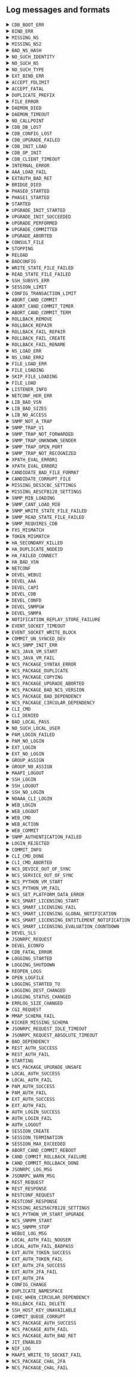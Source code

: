## Log messages and formats


<details>

<summary><code>CDB_BOOT_ERR</code></summary>

* **Severity**
  `CRIT`
* **Comment**
  "CDB failed to start. Some grave error in the cdb data files prevented CDB from starting - a recovery from backup is necessary."
* **Format String**
  `"CDB boot error: ~s"`

</details>


<details>

<summary><code>BIND_ERR</code></summary>

* **Severity**
  `CRIT`
* **Comment**
  "ConfD failed to bind to one of the internally used listen sockets."
* **Format String**
  `"~s"`

</details>


<details>

<summary><code>MISSING_NS</code></summary>

* **Severity**
  `CRIT`
* **Comment**
  "While validating the consistency of the config - a required namespace was missing."
* **Format String**
  `"The namespace ~s could not be found in the loadPath."`

</details>


<details>

<summary><code>MISSING_NS2</code></summary>

* **Severity**
  `CRIT`
* **Comment**
  "While validating the consistency of the config - a required namespace was missing."
* **Format String**
  `"The namespace ~s (referenced by ~s) could not be found in the loadPath."`

</details>


<details>

<summary><code>BAD_NS_HASH</code></summary>

* **Severity**
  `CRIT`
* **Comment**
  "Two namespaces have the same hash value. The namespace hashvalue MUST be unique.  You can pass the flag --nshash <value> to confdc when linking the .xso files to force another value for the namespace hash."
* **Format String**
  `"~s"`

</details>


<details>

<summary><code>NO_SUCH_IDENTITY</code></summary>

* **Severity**
  `CRIT`
* **Comment**
  "The fxs file with the base identity is not loaded"
* **Format String**
  `"The identity ~s in namespace ~s refers to a non-existing base identity ~s in namespace ~s"`

</details>


<details>

<summary><code>NO_SUCH_NS</code></summary>

* **Severity**
  `CRIT`
* **Comment**
  "A nonexistent namespace was referred to. Typically this means that a .fxs was missing from the loadPath."
* **Format String**
  `"No such namespace ~s, used by ~s"`

</details>


<details>

<summary><code>NO_SUCH_TYPE</code></summary>

* **Severity**
  `CRIT`
* **Comment**
  "A nonexistent type was referred to from a ns. Typically this means that a bad version of an .fxs file was found in the loadPath."
* **Format String**
  `"No such simpleType '~s' in ~s, used by ~s"`

</details>


<details>

<summary><code>EXT_BIND_ERR</code></summary>

* **Severity**
  `CRIT`
* **Comment**
  "ConfD failed to bind to one of the externally visible listen sockets."
* **Format String**
  `"~s"`

</details>


<details>

<summary><code>ACCEPT_FDLIMIT</code></summary>

* **Severity**
  `CRIT`
* **Comment**
  "ConfD failed to accept a connection due to reaching the process or system-wide file descriptor limit."
* **Format String**
  `"Out of file descriptors for accept() - ~s limit reached"`

</details>


<details>

<summary><code>ACCEPT_FATAL</code></summary>

* **Severity**
  `CRIT`
* **Comment**
  "ConfD encountered an OS-specific error indicating that networking support is unavailable."
* **Format String**
  `"Fatal error for accept() - ~s"`

</details>


<details>

<summary><code>DUPLICATE_PREFIX</code></summary>

* **Severity**
  `CRIT`
* **Comment**
  "Duplicate prefix found."
* **Format String**
  `"The prefix ~s is defined in both ~s and ~s."`

</details>


<details>

<summary><code>FILE_ERROR</code></summary>

* **Severity**
  `CRIT`
* **Comment**
  "File error"
* **Format String**
  `"~s: ~s"`

</details>


<details>

<summary><code>DAEMON_DIED</code></summary>

* **Severity**
  `CRIT`
* **Comment**
  "An external database daemon closed its control socket."
* **Format String**
  `"Daemon ~s died"`

</details>


<details>

<summary><code>DAEMON_TIMEOUT</code></summary>

* **Severity**
  `CRIT`
* **Comment**
  "An external database daemon did not respond to a query."
* **Format String**
  `"Daemon ~s timed out"`

</details>


<details>

<summary><code>NO_CALLPOINT</code></summary>

* **Severity**
  `CRIT`
* **Comment**
  "ConfD tried to populate an XML tree but no code had registered under the relevant callpoint."
* **Format String**
  `"no registration found for callpoint ~s of type=~s"`

</details>


<details>

<summary><code>CDB_DB_LOST</code></summary>

* **Severity**
  `INFO`
* **Comment**
  "CDB found it's data schema file but not it's data file. CDB recovers by starting from an empty database."
* **Format String**
  `"CDB: lost DB, deleting old config"`

</details>


<details>

<summary><code>CDB_CONFIG_LOST</code></summary>

* **Severity**
  `INFO`
* **Comment**
  "CDB found it's data files but no schema file. CDB recovers by starting from an empty database."
* **Format String**
  `"CDB: lost config, deleting DB"`

</details>


<details>

<summary><code>CDB_UPGRADE_FAILED</code></summary>

* **Severity**
  `ERR`
* **Comment**
  "Automatic CDB upgrade failed. This means that the data model has been changed in a non-supported way."
* **Format String**
  `"CDB: Upgrade failed: ~s"`

</details>


<details>

<summary><code>CDB_INIT_LOAD</code></summary>

* **Severity**
  `INFO`
* **Comment**
  "CDB is processing an initialization file."
* **Format String**
  `"CDB load: processing file: ~s"`

</details>


<details>

<summary><code>CDB_OP_INIT</code></summary>

* **Severity**
  `ERR`
* **Comment**
  "The operational DB was deleted and re-initialized (because of upgrade or corrupt file)"
* **Format String**
  `"CDB: Operational DB re-initialized"`

</details>


<details>

<summary><code>CDB_CLIENT_TIMEOUT</code></summary>

* **Severity**
  `ERR`
* **Comment**
  "A CDB client failed to answer within the timeout period. The client will be disconnected."
* **Format String**
  `"CDB client (~s) timed out, waiting for ~s"`

</details>


<details>

<summary><code>INTERNAL_ERROR</code></summary>

* **Severity**
  `CRIT`
* **Comment**
  "A ConfD internal error - should be reported to support@tail-f.com."
* **Format String**
  `"Internal error: ~s"`

</details>


<details>

<summary><code>AAA_LOAD_FAIL</code></summary>

* **Severity**
  `CRIT`
* **Comment**
  "Failed to load the AAA data, it could be that an external db is misbehaving or AAA is mounted/populated badly"
* **Format String**
  `"Failed to load AAA: ~s"`

</details>


<details>

<summary><code>EXTAUTH_BAD_RET</code></summary>

* **Severity**
  `ERR`
* **Comment**
  "Authentication is external and the external program returned badly formatted data."
* **Format String**
  `"External auth program (user=~s) ret bad output: ~s"`

</details>


<details>

<summary><code>BRIDGE_DIED</code></summary>

* **Severity**
  `ERR`
* **Comment**
  "ConfD is configured to start the confd_aaa_bridge and the C program died."
* **Format String**
  `"confd_aaa_bridge died - ~s"`

</details>


<details>

<summary><code>PHASE0_STARTED</code></summary>

* **Severity**
  `INFO`
* **Comment**
  "ConfD has just started its start phase 0."
* **Format String**
  `"ConfD phase0 started"`

</details>


<details>

<summary><code>PHASE1_STARTED</code></summary>

* **Severity**
  `INFO`
* **Comment**
  "ConfD has just started its start phase 1."
* **Format String**
  `"ConfD phase1 started"`

</details>


<details>

<summary><code>STARTED</code></summary>

* **Severity**
  `INFO`
* **Comment**
  "ConfD has started."
* **Format String**
  `"ConfD started vsn: ~s"`

</details>


<details>

<summary><code>UPGRADE_INIT_STARTED</code></summary>

* **Severity**
  `INFO`
* **Comment**
  "In-service upgrade initialization has started."
* **Format String**
  `"Upgrade init started"`

</details>


<details>

<summary><code>UPGRADE_INIT_SUCCEEDED</code></summary>

* **Severity**
  `INFO`
* **Comment**
  "In-service upgrade initialization succeeded."
* **Format String**
  `"Upgrade init succeeded"`

</details>


<details>

<summary><code>UPGRADE_PERFORMED</code></summary>

* **Severity**
  `INFO`
* **Comment**
  "In-service upgrade has been performed (not committed yet)."
* **Format String**
  `"Upgrade performed"`

</details>


<details>

<summary><code>UPGRADE_COMMITTED</code></summary>

* **Severity**
  `INFO`
* **Comment**
  "In-service upgrade was committed."
* **Format String**
  `"Upgrade committed"`

</details>


<details>

<summary><code>UPGRADE_ABORTED</code></summary>

* **Severity**
  `INFO`
* **Comment**
  "In-service upgrade was aborted."
* **Format String**
  `"Upgrade aborted"`

</details>


<details>

<summary><code>CONSULT_FILE</code></summary>

* **Severity**
  `INFO`
* **Comment**
  "ConfD is reading its configuration file."
* **Format String**
  `"Consulting daemon configuration file ~s"`

</details>


<details>

<summary><code>STOPPING</code></summary>

* **Severity**
  `INFO`
* **Comment**
  "ConfD is stopping (due to e.g. confd --stop)."
* **Format String**
  `"ConfD stopping (~s)"`

</details>


<details>

<summary><code>RELOAD</code></summary>

* **Severity**
  `INFO`
* **Comment**
  "Reload of daemon configuration has been initiated."
* **Format String**
  `"Reloading daemon configuration."`

</details>


<details>

<summary><code>BADCONFIG</code></summary>

* **Severity**
  `CRIT`
* **Comment**
  "confd.conf contained bad data."
* **Format String**
  `"Bad configuration: ~s:~s: ~s"`

</details>


<details>

<summary><code>WRITE_STATE_FILE_FAILED</code></summary>

* **Severity**
  `CRIT`
* **Comment**
  "Writing of a state file failed"
* **Format String**
  `"Writing state file failed: ~s: ~s (~s)"`

</details>


<details>

<summary><code>READ_STATE_FILE_FAILED</code></summary>

* **Severity**
  `CRIT`
* **Comment**
  "Reading of a state file failed"
* **Format String**
  `"Reading state file failed: ~s: ~s (~s)"`

</details>


<details>

<summary><code>SSH_SUBSYS_ERR</code></summary>

* **Severity**
  `INFO`
* **Comment**
  "Typically errors where the client doesn't properly send the \"subsystem\" command."
* **Format String**
  `"ssh protocol subsys - ~s"`

</details>


<details>

<summary><code>SESSION_LIMIT</code></summary>

* **Severity**
  `INFO`
* **Comment**
  "Session limit reached, rejected new session request."
* **Format String**
  `"Session limit of type '~s' reached, rejected new session request"`

</details>


<details>

<summary><code>CONFIG_TRANSACTION_LIMIT</code></summary>

* **Severity**
  `INFO`
* **Comment**
  "Configuration transaction limit reached, rejected new transaction request."
* **Format String**
  `"Configuration transaction limit of type '~s' reached, rejected new transaction request"`

</details>


<details>

<summary><code>ABORT_CAND_COMMIT</code></summary>

* **Severity**
  `INFO`
* **Comment**
  "Aborting candidate commit, request from user, reverting configuration."
* **Format String**
  `"Aborting candidate commit, request from user, reverting configuration."`

</details>


<details>

<summary><code>ABORT_CAND_COMMIT_TIMER</code></summary>

* **Severity**
  `INFO`
* **Comment**
  "Candidate commit timer expired, reverting configuration."
* **Format String**
  `"Candidate commit timer expired, reverting configuration."`

</details>


<details>

<summary><code>ABORT_CAND_COMMIT_TERM</code></summary>

* **Severity**
  `INFO`
* **Comment**
  "Candidate commit session terminated, reverting configuration."
* **Format String**
  `"Candidate commit session terminated, reverting configuration."`

</details>


<details>

<summary><code>ROLLBACK_REMOVE</code></summary>

* **Severity**
  `INFO`
* **Comment**
  "Found half created rollback0 file - removing and creating new."
* **Format String**
  `"Found half created rollback0 file - removing and creating new"`

</details>


<details>

<summary><code>ROLLBACK_REPAIR</code></summary>

* **Severity**
  `INFO`
* **Comment**
  "Found half created rollback0 file - repairing."
* **Format String**
  `"Found half created rollback0 file - repairing"`

</details>


<details>

<summary><code>ROLLBACK_FAIL_REPAIR</code></summary>

* **Severity**
  `ERR`
* **Comment**
  "Failed to repair rollback files."
* **Format String**
  `"Failed to repair rollback files."`

</details>


<details>

<summary><code>ROLLBACK_FAIL_CREATE</code></summary>

* **Severity**
  `ERR`
* **Comment**
  "Error while creating rollback file."
* **Format String**
  `"Error while creating rollback file: ~s: ~s"`

</details>


<details>

<summary><code>ROLLBACK_FAIL_RENAME</code></summary>

* **Severity**
  `ERR`
* **Comment**
  "Failed to rename rollback file."
* **Format String**
  `"Failed to rename rollback file ~s to ~s: ~s"`

</details>


<details>

<summary><code>NS_LOAD_ERR</code></summary>

* **Severity**
  `CRIT`
* **Comment**
  "System tried to process a loaded namespace and failed."
* **Format String**
  `"Failed to process namespace ~s: ~s"`

</details>


<details>

<summary><code>NS_LOAD_ERR2</code></summary>

* **Severity**
  `CRIT`
* **Comment**
  "System tried to process a loaded namespace and failed."
* **Format String**
  `"Failed to process namespaces: ~s"`

</details>


<details>

<summary><code>FILE_LOAD_ERR</code></summary>

* **Severity**
  `CRIT`
* **Comment**
  "System tried to load a file in its load path and failed."
* **Format String**
  `"Failed to load file ~s: ~s"`

</details>


<details>

<summary><code>FILE_LOADING</code></summary>

* **Severity**
  `DEBUG`
* **Comment**
  "System starts to load a file."
* **Format String**
  `"Loading file ~s"`

</details>


<details>

<summary><code>SKIP_FILE_LOADING</code></summary>

* **Severity**
  `DEBUG`
* **Comment**
  "System skips a file."
* **Format String**
  `"Skipping file ~s: ~s"`

</details>


<details>

<summary><code>FILE_LOAD</code></summary>

* **Severity**
  `DEBUG`
* **Comment**
  "System loaded a file."
* **Format String**
  `"Loaded file ~s"`

</details>


<details>

<summary><code>LISTENER_INFO</code></summary>

* **Severity**
  `INFO`
* **Comment**
  "ConfD starts or stops to listen for incoming connections."
* **Format String**
  `"~s to listen for ~s on ~s:~s"`

</details>


<details>

<summary><code>NETCONF_HDR_ERR</code></summary>

* **Severity**
  `ERR`
* **Comment**
  "The cleartext header indicating user and groups was badly formatted."
* **Format String**
  `"Got bad NETCONF TCP header"`

</details>


<details>

<summary><code>LIB_BAD_VSN</code></summary>

* **Severity**
  `ERR`
* **Comment**
  "An application connecting to ConfD used a library version that doesn't match the ConfD version (e.g. old version of the client library)."
* **Format String**
  `"Got library connect from wrong version (~s, expected ~s)"`

</details>


<details>

<summary><code>LIB_BAD_SIZES</code></summary>

* **Severity**
  `ERR`
* **Comment**
  "An application connecting to ConfD used a library version that can't handle the depth and number of keys used by the data model."
* **Format String**
  `"Got connect from library with insufficient keypath depth/keys support (~s/~s, needs ~s/~s)"`

</details>


<details>

<summary><code>LIB_NO_ACCESS</code></summary>

* **Severity**
  `ERR`
* **Comment**
  "Access check failure occurred when an application connected to ConfD."
* **Format String**
  `"Got library connect with failed access check: ~s"`

</details>


<details>

<summary><code>SNMP_NOT_A_TRAP</code></summary>

* **Severity**
  `INFO`
* **Comment**
  "An UDP package was received on the trap receiving port, but it's not an SNMP trap."
* **Format String**
  `"SNMP gateway: Non-trap received from ~s"`

</details>


<details>

<summary><code>SNMP_TRAP_V1</code></summary>

* **Severity**
  `INFO`
* **Comment**
  "An SNMP v1 trap was received on the trap receiving port, but forwarding v1 traps is not supported."
* **Format String**
  `"SNMP gateway: V1 trap received from ~s"`

</details>


<details>

<summary><code>SNMP_TRAP_NOT_FORWARDED</code></summary>

* **Severity**
  `INFO`
* **Comment**
  "An SNMP trap was to be forwarded, but couldn't be."
* **Format String**
  `"SNMP gateway: Can't forward trap from ~s; ~s"`

</details>


<details>

<summary><code>SNMP_TRAP_UNKNOWN_SENDER</code></summary>

* **Severity**
  `INFO`
* **Comment**
  "An SNMP trap was to be forwarded, but the sender was not listed in confd.conf."
* **Format String**
  `"SNMP gateway: Not forwarding trap from ~s; the sender is not recognized"`

</details>


<details>

<summary><code>SNMP_TRAP_OPEN_PORT</code></summary>

* **Severity**
  `ERR`
* **Comment**
  "The port for listening to SNMP traps could not be opened."
* **Format String**
  `"SNMP gateway: Can't open trap listening port ~s: ~s"`

</details>


<details>

<summary><code>SNMP_TRAP_NOT_RECOGNIZED</code></summary>

* **Severity**
  `INFO`
* **Comment**
  "An SNMP trap was received on the trap receiving port, but its definition is not known"
* **Format String**
  `"SNMP gateway: Can't forward trap with OID ~s from ~s; There is no notification with this OID in the loaded models."`

</details>


<details>

<summary><code>XPATH_EVAL_ERROR1</code></summary>

* **Severity**
  `WARNING`
* **Comment**
  "An error occurred while evaluating an XPath expression."
* **Format String**
  `"XPath evaluation error: ~s for ~s"`

</details>


<details>

<summary><code>XPATH_EVAL_ERROR2</code></summary>

* **Severity**
  `WARNING`
* **Comment**
  "An error occurred while evaluating an XPath expression."
* **Format String**
  `"XPath evaluation error: '~s' resulted in ~s for ~s"`

</details>


<details>

<summary><code>CANDIDATE_BAD_FILE_FORMAT</code></summary>

* **Severity**
  `WARNING`
* **Comment**
  "The candidate database file has a bad format. The candidate database is reset to the empty database."
* **Format String**
  `"Bad format found in candidate db file ~s; resetting candidate"`

</details>


<details>

<summary><code>CANDIDATE_CORRUPT_FILE</code></summary>

* **Severity**
  `WARNING`
* **Comment**
  "The candidate database file is corrupt and cannot be read. The candidate database is reset to the empty database."
* **Format String**
  `"Corrupt candidate db file ~s; resetting candidate"`

</details>


<details>

<summary><code>MISSING_DES3CBC_SETTINGS</code></summary>

* **Severity**
  `ERR`
* **Comment**
  "DES3CBC keys were not found in confd.conf"
* **Format String**
  `"DES3CBC keys were not found in confd.conf"`

</details>


<details>

<summary><code>MISSING_AESCFB128_SETTINGS</code></summary>

* **Severity**
  `ERR`
* **Comment**
  "AESCFB128 keys were not found in confd.conf"
* **Format String**
  `"AESCFB128 keys were not found in confd.conf"`

</details>


<details>

<summary><code>SNMP_MIB_LOADING</code></summary>

* **Severity**
  `DEBUG`
* **Comment**
  "SNMP Agent loading a MIB file"
* **Format String**
  `"Loading MIB: ~s"`

</details>


<details>

<summary><code>SNMP_CANT_LOAD_MIB</code></summary>

* **Severity**
  `CRIT`
* **Comment**
  "The SNMP Agent failed to load a MIB file"
* **Format String**
  `"Can't load MIB file: ~s"`

</details>


<details>

<summary><code>SNMP_WRITE_STATE_FILE_FAILED</code></summary>

* **Severity**
  `WARNING`
* **Comment**
  "Write SNMP agent state file failed"
* **Format String**
  `"Write state file failed: ~s: ~s"`

</details>


<details>

<summary><code>SNMP_READ_STATE_FILE_FAILED</code></summary>

* **Severity**
  `CRIT`
* **Comment**
  "Read SNMP agent state file failed"
* **Format String**
  `"Read state file failed: ~s: ~s"`

</details>


<details>

<summary><code>SNMP_REQUIRES_CDB</code></summary>

* **Severity**
  `WARNING`
* **Comment**
     "The SNMP agent requires CDB to be enabled in order to be started."
* **Format String**
  `"Can't start SNMP. CDB is not enabled"`

</details>


<details>

<summary><code>FXS_MISMATCH</code></summary>

* **Severity**
  `ERR`
* **Comment**
  "A secondary connected to a primary where the fxs files are different"
* **Format String**
  `"Fxs mismatch, secondary is not allowed"`

</details>


<details>

<summary><code>TOKEN_MISMATCH</code></summary>

* **Severity**
  `ERR`
* **Comment**
  "A secondary connected to a primary with a bad auth token"
* **Format String**
  `"Token mismatch, secondary is not allowed"`

</details>


<details>

<summary><code>HA_SECONDARY_KILLED</code></summary>

* **Severity**
  `ERR`
* **Comment**
  "A secondary node didn't produce its ticks"
* **Format String**
  `"Secondary ~s killed due to no ticks"`

</details>


<details>

<summary><code>HA_DUPLICATE_NODEID</code></summary>

* **Severity**
  `ERR`
* **Comment**
  "A secondary arrived with a node id which already exists"
* **Format String**
  `"Nodeid ~s already exists"`

</details>


<details>

<summary><code>HA_FAILED_CONNECT</code></summary>

* **Severity**
  `ERR`
* **Comment**
  "An attempted library become secondary call failed because the secondary couldn't connect to the primary"
* **Format String**
  `"Failed to connect to primary: ~s"`

</details>


<details>

<summary><code>HA_BAD_VSN</code></summary>

* **Severity**
  `ERR`
* **Comment**
  "A secondary connected to a primary with an incompatible HA protocol version"
* **Format String**
  `"Incompatible HA version (~s, expected ~s), secondary is not allowed"`

</details>


<details>

<summary><code>NETCONF</code></summary>

* **Severity**
  `INFO`
* **Comment**
  "NETCONF traffic log message"
* **Format String**
  `"~s"`

</details>


<details>

<summary><code>DEVEL_WEBUI</code></summary>

* **Severity**
  `INFO`
* **Comment**
  "Developer webui log message"
* **Format String**
  `"~s"`

</details>


<details>

<summary><code>DEVEL_AAA</code></summary>

* **Severity**
  `INFO`
* **Comment**
  "Developer aaa log message"
* **Format String**
  `"~s"`

</details>


<details>

<summary><code>DEVEL_CAPI</code></summary>

* **Severity**
  `INFO`
* **Comment**
  "Developer C api log message"
* **Format String**
  `"~s"`

</details>


<details>

<summary><code>DEVEL_CDB</code></summary>

* **Severity**
  `INFO`
* **Comment**
  "Developer CDB log message"
* **Format String**
  `"~s"`

</details>


<details>

<summary><code>DEVEL_CONFD</code></summary>

* **Severity**
  `INFO`
* **Comment**
  "Developer ConfD log message"
* **Format String**
  `"~s"`

</details>


<details>

<summary><code>DEVEL_SNMPGW</code></summary>

* **Severity**
  `INFO`
* **Comment**
  "Developer snmp GW log message"
* **Format String**
  `"~s"`

</details>


<details>

<summary><code>DEVEL_SNMPA</code></summary>

* **Severity**
  `INFO`
* **Comment**
  "Developer snmp agent log message"
* **Format String**
  `"~s"`

</details>


<details>

<summary><code>NOTIFICATION_REPLAY_STORE_FAILURE</code></summary>

* **Severity**
  `CRIT`
* **Comment**
  "A failure occurred in the builtin notification replay store"
* **Format String**
  `"~s"`

</details>


<details>

<summary><code>EVENT_SOCKET_TIMEOUT</code></summary>

* **Severity**
  `CRIT`
* **Comment**
  "An event notification subscriber did not reply within the configured timeout period"
* **Format String**
  `"Event notification subscriber with bitmask ~s timed out, waiting for ~s"`

</details>


<details>

<summary><code>EVENT_SOCKET_WRITE_BLOCK</code></summary>

* **Severity**
  `CRIT`
* **Comment**
         "Write on an event socket blocked for too long time"
* **Format String**
  `"~s"`

</details>


<details>

<summary><code>COMMIT_UN_SYNCED_DEV</code></summary>

* **Severity**
  `INFO`
* **Comment**
    "Data was committed toward a device with bad or unknown sync state"
* **Format String**
  `"Committed data towards device ~s which is out of sync"`

</details>


<details>

<summary><code>NCS_SNMP_INIT_ERR</code></summary>

* **Severity**
  `INFO`
* **Comment**
  "Failed to locate snmp_init.xml in loadpath"
* **Format String**
  `"Failed to locate snmp_init.xml in loadpath ~s"`

</details>


<details>

<summary><code>NCS_JAVA_VM_START</code></summary>

* **Severity**
  `INFO`
* **Comment**
  "Starting the NCS Java VM"
* **Format String**
  `"Starting the NCS Java VM"`

</details>


<details>

<summary><code>NCS_JAVA_VM_FAIL</code></summary>

* **Severity**
  `ERR`
* **Comment**
  "The NCS Java VM failure/timeout"
* **Format String**
  `"The NCS Java VM ~s"`

</details>


<details>

<summary><code>NCS_PACKAGE_SYNTAX_ERROR</code></summary>

* **Severity**
  `CRIT`
* **Comment**
  "Syntax error in package file"
* **Format String**
  `"Failed to load NCS package: ~s; syntax error in package file"`

</details>


<details>

<summary><code>NCS_PACKAGE_DUPLICATE</code></summary>

* **Severity**
  `CRIT`
* **Comment**
  "Duplicate package found"
* **Format String**
  `"Failed to load duplicate NCS package ~s: (~s)"`

</details>


<details>

<summary><code>NCS_PACKAGE_COPYING</code></summary>

* **Severity**
  `DEBUG`
* **Comment**
  "A package is copied from the load path to private directory"
* **Format String**
  `"Copying NCS package from ~s to ~s"`

</details>


<details>

<summary><code>NCS_PACKAGE_UPGRADE_ABORTED</code></summary>

* **Severity**
  `CRIT`
* **Comment**
  "The CDB upgrade was aborted implying that CDB is untouched. However the package state is changed"
* **Format String**
  `"NCS package upgrade failed with reason '~s'"`

</details>


<details>

<summary><code>NCS_PACKAGE_BAD_NCS_VERSION</code></summary>

* **Severity**
  `CRIT`
* **Comment**
  "Bad NCS version for package"
* **Format String**
  `"Failed to load NCS package: ~s; requires NCS version ~s"`

</details>


<details>

<summary><code>NCS_PACKAGE_BAD_DEPENDENCY</code></summary>

* **Severity**
  `CRIT`
* **Comment**
  "Bad NCS package dependency"
* **Format String**
  `"Failed to load NCS package: ~s; required package ~s of version ~s is not present (found ~s)"`

</details>


<details>

<summary><code>NCS_PACKAGE_CIRCULAR_DEPENDENCY</code></summary>

* **Severity**
  `CRIT`
* **Comment**
  "Circular NCS package dependency"
* **Format String**
  `"Failed to load NCS package: ~s; circular dependency found"`

</details>


<details>

<summary><code>CLI_CMD</code></summary>

* **Severity**
  `INFO`
* **Comment**
  "User executed a CLI command."
* **Format String**
  `"CLI '~s'"`

</details>


<details>

<summary><code>CLI_DENIED</code></summary>

* **Severity**
  `INFO`
* **Comment**
  "User was denied to execute a CLI command due to permissions."
* **Format String**
  `"CLI denied '~s'"`

</details>


<details>

<summary><code>BAD_LOCAL_PASS</code></summary>

* **Severity**
  `INFO`
* **Comment**
  "A locally configured user provided a bad password."
* **Format String**
  `"Provided bad password"`

</details>


<details>

<summary><code>NO_SUCH_LOCAL_USER</code></summary>

* **Severity**
  `INFO`
* **Comment**
  "A non existing local user tried to login."
* **Format String**
  `"no such local user"`

</details>


<details>

<summary><code>PAM_LOGIN_FAILED</code></summary>

* **Severity**
  `INFO`
* **Comment**
  "A user failed to login through PAM."
* **Format String**
  `"pam phase ~s failed to login through PAM: ~s"`

</details>


<details>

<summary><code>PAM_NO_LOGIN</code></summary>

* **Severity**
  `INFO`
* **Comment**
  "A user failed to login through PAM"
* **Format String**
  `"failed to login through PAM: ~s"`

</details>


<details>

<summary><code>EXT_LOGIN</code></summary>

* **Severity**
  `INFO`
* **Comment**
  "An externally authenticated user logged in."
* **Format String**
  `"Logged in over ~s using externalauth, member of groups: ~s~s"`

</details>


<details>

<summary><code>EXT_NO_LOGIN</code></summary>

* **Severity**
  `INFO`
* **Comment**
  "External authentication failed for a user."
* **Format String**
  `"failed to login using externalauth: ~s"`

</details>


<details>

<summary><code>GROUP_ASSIGN</code></summary>

* **Severity**
  `INFO`
* **Comment**
  "A user was assigned to a set of groups."
* **Format String**
  `"assigned to groups: ~s"`

</details>


<details>

<summary><code>GROUP_NO_ASSIGN</code></summary>

* **Severity**
  `INFO`
* **Comment**
  "A user was logged in but wasn't assigned to any groups at all."
* **Format String**
  `"Not assigned to any groups - all access is denied"`

</details>


<details>

<summary><code>MAAPI_LOGOUT</code></summary>

* **Severity**
  `INFO`
* **Comment**
  "A maapi user was logged out."
* **Format String**
  `"Logged out from maapi ctx=~s (~s)"`

</details>


<details>

<summary><code>SSH_LOGIN</code></summary>

* **Severity**
  `INFO`
* **Comment**
  "A user logged into ConfD's builtin ssh server."
* **Format String**
  `"logged in over ssh from ~s with authmeth:~s"`

</details>


<details>

<summary><code>SSH_LOGOUT</code></summary>

* **Severity**
  `INFO`
* **Comment**
  "A user was logged out from ConfD's builtin ssh server."
* **Format String**
  `"Logged out ssh <~s> user"`

</details>


<details>

<summary><code>SSH_NO_LOGIN</code></summary>

* **Severity**
  `INFO`
* **Comment**
  "A user failed to login to ConfD's builtin SSH server."
* **Format String**
  `"Failed to login over ssh: ~s"`

</details>


<details>

<summary><code>NOAAA_CLI_LOGIN</code></summary>

* **Severity**
  `INFO`
* **Comment**
  "A user used the --noaaa flag to confd_cli"
* **Format String**
  `"logged in from the CLI with aaa disabled"`

</details>


<details>

<summary><code>WEB_LOGIN</code></summary>

* **Severity**
  `INFO`
* **Comment**
  "A user logged in through the WebUI."
* **Format String**
  `"logged in through Web UI from ~s"`

</details>


<details>

<summary><code>WEB_LOGOUT</code></summary>

* **Severity**
  `INFO`
* **Comment**
  "A Web UI user logged out."
* **Format String**
  `"logged out from Web UI"`

</details>


<details>

<summary><code>WEB_CMD</code></summary>

* **Severity**
  `INFO`
* **Comment**
  "User executed a Web UI command."
* **Format String**
  `"WebUI cmd '~s'"`

</details>


<details>

<summary><code>WEB_ACTION</code></summary>

* **Severity**
  `INFO`
* **Comment**
  "User executed a Web UI action."
* **Format String**
  `"WebUI action '~s'"`

</details>


<details>

<summary><code>WEB_COMMIT</code></summary>

* **Severity**
  `INFO`
* **Comment**
  "User performed Web UI commit."
* **Format String**
  `"WebUI commit ~s"`

</details>


<details>

<summary><code>SNMP_AUTHENTICATION_FAILED</code></summary>

* **Severity**
  `INFO`
* **Comment**
  "An SNMP authentication failed."
* **Format String**
  `"SNMP authentication failed: ~s"`

</details>


<details>

<summary><code>LOGIN_REJECTED</code></summary>

* **Severity**
  `INFO`
* **Comment**
  "Authentication for a user was rejected by application callback."
* **Format String**
  `"~s"`

</details>


<details>

<summary><code>COMMIT_INFO</code></summary>

* **Severity**
  `INFO`
* **Comment**
  "Information about configuration changes committed to the running data store."
* **Format String**
  `"commit ~s"`

</details>


<details>

<summary><code>CLI_CMD_DONE</code></summary>

* **Severity**
  `INFO`
* **Comment**
  "CLI command finished successfully."
* **Format String**
  `"CLI done"`

</details>


<details>

<summary><code>CLI_CMD_ABORTED</code></summary>

* **Severity**
  `INFO`
* **Comment**
  "CLI command aborted."
* **Format String**
  `"CLI aborted"`

</details>


<details>

<summary><code>NCS_DEVICE_OUT_OF_SYNC</code></summary>

* **Severity**
  `INFO`
* **Comment**
  "A check-sync action reported out-of-sync for a device"
* **Format String**
  `"NCS device-out-of-sync Device '~s' Info '~s'"`

</details>


<details>

<summary><code>NCS_SERVICE_OUT_OF_SYNC</code></summary>

* **Severity**
  `INFO`
* **Comment**
  "A check-sync action reported out-of-sync for a service"
* **Format String**
  `"NCS service-out-of-sync Service '~s' Info '~s'"`

</details>


<details>

<summary><code>NCS_PYTHON_VM_START</code></summary>

* **Severity**
  `INFO`
* **Comment**
  "Starting the named NCS Python VM"
* **Format String**
  `"Starting the NCS Python VM ~s"`

</details>


<details>

<summary><code>NCS_PYTHON_VM_FAIL</code></summary>

* **Severity**
  `ERR`
* **Comment**
  "The NCS Python VM failure/timeout"
* **Format String**
  `"The NCS Python VM ~s"`

</details>


<details>

<summary><code>NCS_SET_PLATFORM_DATA_ERROR</code></summary>

* **Severity**
  `ERR`
* **Comment**
  "The device failed to set the platform operational data at connect"
* **Format String**
  `"NCS Device '~s' failed to set platform data Info '~s'"`

</details>


<details>

<summary><code>NCS_SMART_LICENSING_START</code></summary>

* **Severity**
  `INFO`
* **Comment**
  "Starting the NCS Smart Licensing Java VM"
* **Format String**
  `"Starting the NCS Smart Licensing Java VM"`

</details>


<details>

<summary><code>NCS_SMART_LICENSING_FAIL</code></summary>

* **Severity**
  `INFO`
* **Comment**
  "The NCS Smart Licensing Java VM failure/timeout"
* **Format String**
  `"The NCS Smart Licensing Java VM ~s"`

</details>


<details>

<summary><code>NCS_SMART_LICENSING_GLOBAL_NOTIFICATION</code></summary>

* **Severity**
  `INFO`
* **Comment**
  "Smart Licensing Global Notification"
* **Format String**
  ` "Smart Licensing Global Notification: ~s"`

</details>


<details>

<summary><code>NCS_SMART_LICENSING_ENTITLEMENT_NOTIFICATION</code></summary>

* **Severity**
  ` INFO`
* **Comment**
  "Smart Licensing Entitlement Notification"
* **Format String**
  ` "Smart Licensing Entitlement Notification: ~s"`

</details>


<details>

<summary><code>NCS_SMART_LICENSING_EVALUATION_COUNTDOWN</code></summary>

* **Severity**
  ` INFO`
* **Comment**
  "Smart Licensing evaluation time remaining"
* **Format String**
  ` "Smart Licensing evaluation time remaining: ~s"`

</details>


<details>

<summary><code>DEVEL_SLS</code></summary>

* **Severity**
  ` INFO`
* **Comment**
  "Developer smartlicensing api log message"
* **Format String**
  `"~s"`

</details>


<details>

<summary><code>JSONRPC_REQUEST</code></summary>

* **Severity**
  ` INFO`
* **Comment**
  "JSON-RPC method requested."
* **Format String**
  `"JSON-RPC: '~s' with JSON params ~s"`

</details>


<details>

<summary><code>DEVEL_ECONFD</code></summary>

* **Severity**
  ` INFO`
* **Comment**
  "Developer econfd api log message"
* **Format String**
  `"~s"`

</details>


<details>

<summary><code>CDB_FATAL_ERROR</code></summary>

* **Severity**
  ` CRIT`
* **Comment**
  "CDB encounterad an unrecoverable error"
* **Format String**
  `"fatal error in CDB: ~s"`

</details>


<details>

<summary><code>LOGGING_STARTED</code></summary>

* **Severity**
  ` INFO`
* **Comment**
  "Logging subsystem started"
* **Format String**
  `"Daemon logging started"`

</details>


<details>

<summary><code>LOGGING_SHUTDOWN</code></summary>

* **Severity**
  ` INFO`
* **Comment**
  "Logging subsystem terminating"
* **Format String**
  `"Daemon logging terminating, reason: ~s"`

</details>


<details>

<summary><code>REOPEN_LOGS</code></summary>

* **Severity**
  ` INFO`
* **Comment**
  "Logging subsystem, reopening log files"
* **Format String**
  `"Logging subsystem, reopening log files"`

</details>


<details>

<summary><code>OPEN_LOGFILE</code></summary>

* **Severity**
  ` INFO`
* **Comment**
  "Indicate target file for certain type of logging"
* **Format String**
  `"Logging subsystem, opening log file '~s' for ~s"`

</details>


<details>

<summary><code>LOGGING_STARTED_TO</code></summary>

* **Severity**
  ` INFO`
* **Comment**
  "Write logs for a subsystem to a specific file"
* **Format String**
  `"Writing ~s log to ~s"`

</details>


<details>

<summary><code>LOGGING_DEST_CHANGED</code></summary>

* **Severity**
  ` INFO`
* **Comment**
  "The target logfile will change to another file"
* **Format String**
  `"Changing destination of ~s log to ~s"`

</details>


<details>

<summary><code>LOGGING_STATUS_CHANGED</code></summary>

* **Severity**
  ` INFO`
* **Comment**
  "Notify a change of logging status (enabled/disabled) for a subsystem"
* **Format String**
  `"~s ~s log"`

</details>


<details>

<summary><code>ERRLOG_SIZE_CHANGED</code></summary>

* **Severity**
  ` INFO`
* **Comment**
  "Notify change of log size for error log"
* **Format String**
  `"Changing size of error log (~s) to ~s (was ~s)"`

</details>


<details>

<summary><code>CGI_REQUEST</code></summary>

* **Severity**
  ` INFO`
* **Comment**
  "CGI script requested."
* **Format String**
  `"CGI: '~s' script with method ~s"`

</details>


<details>

<summary><code>MMAP_SCHEMA_FAIL</code></summary>

* **Severity**
  ` ERR`
* **Comment**
  "Failed to setup the shared memory schema"
* **Format String**
  `"Failed to setup the shared memory schema"`

</details>


<details>

<summary><code>KICKER_MISSING_SCHEMA</code></summary>

* **Severity**
  ` INFO`
* **Comment**
  "Failed to load kicker schema"
* **Format String**
  `"Failed to load kicker schema"`

</details>


<details>

<summary><code>JSONRPC_REQUEST_IDLE_TIMEOUT</code></summary>

* **Severity**
  ` INFO`
* **Comment**
  "JSON-RPC idle timeout."
* **Format String**
  `"Stopping session due to idle timeout: ~s"`

</details>


<details>

<summary><code>JSONRPC_REQUEST_ABSOLUTE_TIMEOUT</code></summary>

* **Severity**
  ` INFO`
* **Comment**
  "JSON-RPC absolute timeout."
* **Format String**
  `"Stopping session due to absolute timeout: ~s"`

</details>


<details>

<summary><code>BAD_DEPENDENCY</code></summary>

* **Severity**
  ` ERR`
* **Comment**
  "A dependency was not found"
* **Format String**
  `"The dependency node '~s' for node '~s' in module '~s' does not exist"`

</details>


<details>

<summary><code>REST_AUTH_SUCCESS</code></summary>

* **Severity**
  `INFO`
* **Comment**
  "A rest authenticated user logged in."
* **Format String**
  `"rest authentication succeeded from ~s , member of groups: ~s"`

</details>


<details>

<summary><code>REST_AUTH_FAIL</code></summary>

* **Severity**
  `INFO`
* **Comment**
  "Rest authentication for a user failed."
* **Format String**
  `"rest authentication failed from ~s"`

</details>


<details>

<summary><code>STARTING</code></summary>

* **Severity**
  `INFO`
* **Comment**
  "ConfD is starting."
* **Format String**
  `"Starting ConfD vsn: ~s"`

</details>


<details>

<summary><code>NCS_PACKAGE_UPGRADE_UNSAFE</code></summary>

* **Severity**
  `CRIT`
* **Comment**
  "Package upgrade has been aborted due to warnings."
* **Format String**
  `"NCS package upgrade has been aborted due to warnings:\n~s"`

</details>


<details>

<summary><code>LOCAL_AUTH_SUCCESS</code></summary>

* **Severity**
  `INFO`
* **Comment**
  "A locally authenticated user logged in."
* **Format String**
  `"local authentication succeeded via ~s from ~s with ~s, member of groups: ~s"`

</details>


<details>

<summary><code>LOCAL_AUTH_FAIL</code></summary>

* **Severity**
  `INFO`
* **Comment**
  "Authentication for a locally configured user failed."
* **Format String**
  `"local authentication failed via ~s from ~s with ~s: ~s"`

</details>


<details>

<summary><code>PAM_AUTH_SUCCESS</code></summary>

* **Severity**
  `INFO`
* **Comment**
  "A PAM authenticated user logged in."
* **Format String**
  `"pam authentication succeeded via ~s from ~s with ~s"`

</details>


<details>

<summary><code>PAM_AUTH_FAIL</code></summary>

* **Severity**
  `INFO`
* **Comment**
  "A user failed to authenticate through PAM."
* **Format String**
  `"PAM authentication failed via ~s from ~s with ~s: phase ~s, ~s"`

</details>


<details>

<summary><code>EXT_AUTH_SUCCESS</code></summary>

* **Severity**
  `INFO`
* **Comment**
  "An externally authenticated user logged in."
* **Format String**
  `"external authentication succeeded via ~s from ~s with ~s, member of groups: ~s~s"`

</details>


<details>

<summary><code>EXT_AUTH_FAIL</code></summary>

* **Severity**
  `INFO`
* **Comment**
  "External authentication failed for a user."
* **Format String**
  `"external authentication failed via ~s from ~s with ~s: ~s"`

</details>


<details>

<summary><code>AUTH_LOGIN_SUCCESS</code></summary>

* **Severity**
  `INFO`
* **Comment**
  "A user logged into ConfD."
* **Format String**
  `"logged in via ~s from ~s with ~s using ~s authentication"`

</details>


<details>

<summary><code>AUTH_LOGIN_FAIL</code></summary>

* **Severity**
  `INFO`
* **Comment**
  "A user failed to log in to ConfD."
* **Format String**
  `"login failed via ~s from ~s with ~s: ~s"`

</details>


<details>

<summary><code>AUTH_LOGOUT</code></summary>

* **Severity**
  `INFO`
* **Comment**
  "A user was logged out from ConfD."
* **Format String**
  `"logged out <~s> user"`

</details>


<details>

<summary><code>SESSION_CREATE</code></summary>

* **Severity**
  `INFO`
* **Comment**
  "A new user session was created"
* **Format String**
  `"created new session via ~s from ~s with ~s"`

</details>


<details>

<summary><code>SESSION_TERMINATION</code></summary>

* **Severity**
  `INFO`
* **Comment**
  "A user session was terminated due to specified reason"
* **Format String**
  ` "terminated session (reason: ~s)"`

</details>


<details>

<summary><code>SESSION_MAX_EXCEEDED</code></summary>

* **Severity**
  `INFO`
* **Comment**
  "A user failed to create a new user sessions due to exceeding sessions limits"
* **Format String**
  ` "could not create new session via ~s from ~s with ~s due to session limits"`

</details>


<details>

<summary><code>ABORT_CAND_COMMIT_REBOOT</code></summary>

* **Severity**
  ` INFO`
* **Comment**
  "ConfD restarted while having a ongoing candidate commit timer, reverting configuration."
* **Format String**
  `"ConfD restarted while having a ongoing candidate commit timer, reverting configuration."`

</details>


<details>

<summary><code>CAND_COMMIT_ROLLBACK_FAILURE</code></summary>

* **Severity**
  ` ERR`
* **Comment**
  "Failed to rollback candidate commit"
* **Format String**
  `"Failed to rollback candidate commit due to: ~s"`

</details>


<details>

<summary><code>CAND_COMMIT_ROLLBACK_DONE</code></summary>

* **Severity**
  ` INFO`
* **Comment**
  "Candidate commit rollback done"
* **Format String**
  `"Candidate commit rollback done"`

</details>


<details>

<summary><code>JSONRPC_LOG_MSG</code></summary>

* **Severity**
  ` INFO`
* **Comment**
  "JSON-RPC traffic log message"
* **Format String**
  `"JSON-RPC traffic log: ~s"`

</details>


<details>

<summary><code>JSONRPC_WARN_MSG</code></summary>

* **Severity**
  ` WARNING`
* **Comment**
  "JSON-RPC warning message"
* **Format String**
  `"JSON-RPC warning: ~s"`

</details>


<details>

<summary><code>REST_REQUEST</code></summary>

* **Severity**
  `INFO`
* **Comment**
  "REST request"
* **Format String**
  `"REST: request with ~s: ~s"`

</details>


<details>

<summary><code>REST_RESPONSE</code></summary>

* **Severity**
  `INFO`
* **Comment**
  "REST response"
* **Format String**
  `"REST: response with ~s: ~s duration ~s ms"`

</details>


<details>

<summary><code>RESTCONF_REQUEST</code></summary>

* **Severity**
  `INFO`
* **Comment**
  "RESTCONF request"
* **Format String**
  `"RESTCONF: request with ~s: ~s"`

</details>


<details>

<summary><code>RESTCONF_RESPONSE</code></summary>

* **Severity**
  `INFO`
* **Comment**
  "RESTCONF response"
* **Format String**
  `"RESTCONF: response with ~s: ~s duration ~s us"`

</details>


<details>

<summary><code>MISSING_AES256CFB128_SETTINGS</code></summary>

* **Severity**
  `ERR`
* **Comment**
  "AES256CFB128 keys were not found in confd.conf"
* **Format String**
  `"AES256CFB128 keys were not found in confd.conf"`

</details>


<details>

<summary><code>NCS_PYTHON_VM_START_UPGRADE</code></summary>

* **Severity**
  `INFO`
* **Comment**
  "Starting a Python VM to run upgrade code"
* **Format String**
  `"Starting upgrade of NCS Python package ~s"`

</details>


<details>

<summary><code>NCS_SNMPM_START</code></summary>

* **Severity**
  `INFO`
* **Comment**
  "Starting the NCS SNMP manager component"
* **Format String**
  `"Starting the NCS SNMP manager component"`

</details>


<details>

<summary><code>NCS_SNMPM_STOP</code></summary>

* **Severity**
  `INFO`
* **Comment**
  "The NCS SNMP manager component has been stopped"
* **Format String**
  `"The NCS SNMP manager component has been stopped"`

</details>


<details>

<summary><code>WEBUI_LOG_MSG</code></summary>

* **Severity**
  `INFO`
* **Comment**
  "WebUI access log message"
* **Format String**
  `"WebUI access log: ~s"`

</details>


<details>

<summary><code>LOCAL_AUTH_FAIL_NOUSER</code></summary>

* **Severity**
  `INFO`
* **Comment**
  "Authentication for a locally configured user failed due to user not found."
* **Format String**
  `"local authentication failed via ~s from ~s with ~s: ~s"`

</details>


<details>

<summary><code>LOCAL_AUTH_FAIL_BADPASS</code></summary>

* **Severity**
  `INFO`
* **Comment**
  "Authentication for a locally configured user failed due to providing bad password."
* **Format String**
  `"local authentication failed via ~s from ~s with ~s: ~s"`

</details>


<details>

<summary><code>EXT_AUTH_TOKEN_SUCCESS</code></summary>

* **Severity**
  `INFO`
* **Comment**
  "An externally token authenticated user logged in."
* **Format String**
  `"external token authentication succeeded via ~s from ~s with ~s, member of groups: ~s~s"`

</details>


<details>

<summary><code>EXT_AUTH_TOKEN_FAIL</code></summary>

* **Severity**
  `INFO`
* **Comment**
  "External token authentication failed for a user."
* **Format String**
  `"external token authentication failed via ~s from ~s with ~s: ~s"`

</details>


<details>

<summary><code>EXT_AUTH_2FA_SUCCESS</code></summary>

* **Severity**
  `INFO`
* **Comment**
  "An external challenge authenticated user logged in."
* **Format String**
  `"external challenge authentication succeeded via ~s from ~s with ~s, member of groups: ~s~s"`

</details>


<details>

<summary><code>EXT_AUTH_2FA_FAIL</code></summary>

* **Severity**
  `INFO`
* **Comment**
  "External challenge authentication failed for a user."
* **Format String**
  `"external challenge authentication failed via ~s from ~s with ~s: ~s"`

</details>


<details>

<summary><code>EXT_AUTH_2FA</code></summary>

* **Severity**
  `INFO`
* **Comment**
  "External challenge sent to a user."
* **Format String**
  `"external challenge sent to ~s from ~s with ~s"`

</details>


<details>

<summary><code>CONFIG_CHANGE</code></summary>

* **Severity**
  `INFO`
* **Comment**
  "A change to ConfD configuration has taken place, e.g., by a reload of the configuration file"
* **Format String**
  `"ConfD configuration change: ~s"`

</details>


<details>

<summary><code>DUPLICATE_NAMESPACE</code></summary>

* **Severity**
  `CRIT`
* **Comment**
     "Duplicate namespace found."
* **Format String**
  `"The namespace ~s is defined in both module ~s and ~s."`

</details>


<details>

<summary><code>EXEC_WHEN_CIRCULAR_DEPENDENCY</code></summary>

* **Severity**
  `WARNING`
* **Comment**
  "An error occurred while evaluating a when-expression."
* **Format String**
  `"When-expression evaluation error: circular dependency in ~s"`

</details>


<details>

<summary><code>ROLLBACK_FAIL_DELETE</code></summary>

* **Severity**
  `ERR`
* **Comment**
  "Failed to delete rollback file."
* **Format String**
  `"Failed to delete rollback file ~s: ~s"`

</details>


<details>

<summary><code>SSH_HOST_KEY_UNAVAILABLE</code></summary>

* **Severity**
  `ERR`
* **Comment**
  "No SSH host keys available."
* **Format String**
  `"No SSH host keys available"`

</details>


<details>

<summary><code>COMMIT_QUEUE_CORRUPT</code></summary>

* **Severity**
  `ERR`
* **Comment**
  "Failed to load commit queue. ConfD recovers by starting from an empty commit queue."
* **Format String**
  `"Resetting commit queue due do inconsistent or corrupt data."`

</details>


<details>

<summary><code>NCS_PACKAGE_AUTH_SUCCESS</code></summary>

* **Severity**
  `INFO`
* **Comment**
  "A package authenticated user logged in."
* **Format String**
  `"package authentication using ~s succeeded via ~s from ~s with ~s, member of groups: ~s~s"`

</details>


<details>

<summary><code>NCS_PACKAGE_AUTH_FAIL</code></summary>

* **Severity**
  `INFO`
* **Comment**
  "Package authentication failed."
* **Format String**
  `"package authentication using ~s failed via ~s from ~s with ~s: ~s"`

</details>


<details>

<summary><code>NCS_PACKAGE_AUTH_BAD_RET</code></summary>

* **Severity**
  `ERR`
* **Comment**
  "Package authentication program returned badly formatted data."
* **Format String**
  `"package authentication using ~s program ret bad output: ~s"`

</details>


<details>

<summary><code>JIT_ENABLED</code></summary>

* **Severity**
  `INFO`
* **Comment**
  "Show if JIT is enabled."
* **Format String**
  `"JIT ~s"`

</details>


<details>

<summary><code>NIF_LOG</code></summary>

* **Severity**
  `INFO`
* **Comment**
  "Log message from NIF code."
* **Format String**
  `"~s: ~s"`

</details>


<details>

<summary><code>MAAPI_WRITE_TO_SOCKET_FAIL</code></summary>

* **Severity**
  `INFO`
* **Comment**
  "maapi failed to write to a socket."
* **Format String**
  `"maapi server failed to write to a socket. Op: ~s Ecode: ~s Error: ~s~s"`

</details>


<details>

<summary><code>NCS_PACKAGE_CHAL_2FA</code></summary>

* **Severity**
  `INFO`
* **Comment**
  "Package authentication challenge sent to a user."
* **Format String**
  `"package authentication challenge sent to ~s from ~s with ~s"`

</details>


<details>

<summary><code>NCS_PACKAGE_CHAL_FAIL</code></summary>

* **Severity**
  `INFO`
* **Comment**
  "Package authentication challenge failed."
* **Format String**
  `"package authentication challenge using ~s failed via ~s from ~s with ~s: ~s"`

</details>

